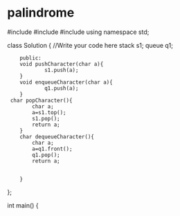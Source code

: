 # palindrome
#include <iostream>
#include <queue>
#include <stack>
using namespace std;

class Solution {
    //Write your code here
        stack<char> s1;
        queue<char> q1;

        public:
        void pushCharacter(char a){
                s1.push(a);
        }
        void enqueueCharacter(char a){
                q1.push(a);
        }
     char popCharacter(){
            char a;
            a=s1.top();
            s1.pop();
            return a;
        }
        char dequeueCharacter(){
            char a;
            a=q1.front();
            q1.pop();
            return a;


        }
};

int main() {
